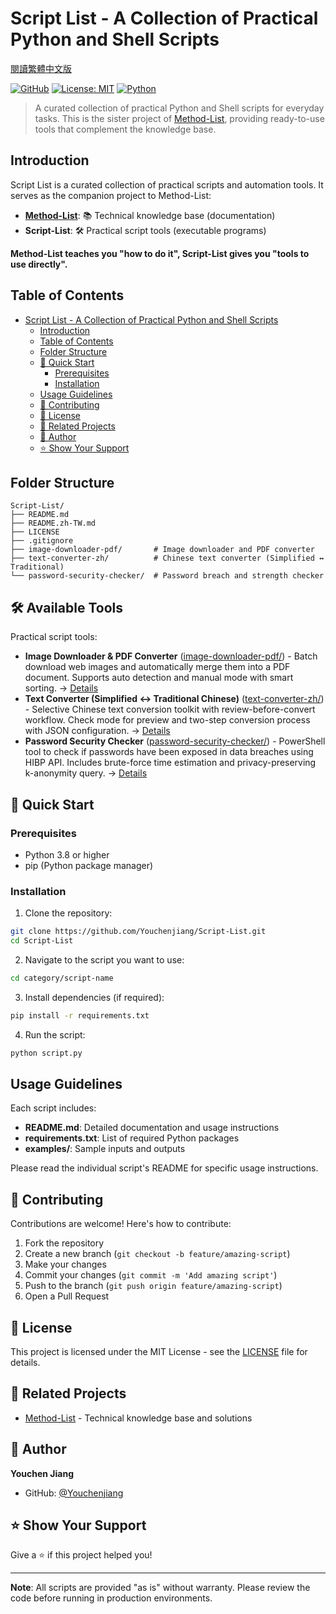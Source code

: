 # Script List - A Collection of Practical Python and Shell Scripts

[閱讀繁體中文版](README.zh-TW.md)

[![GitHub](https://img.shields.io/badge/GitHub-Script--List-blue)](https://github.com/Youchenjiang/Script-List)
[![License: MIT](https://img.shields.io/badge/License-MIT-yellow.svg)](https://opensource.org/licenses/MIT)
[![Python](https://img.shields.io/badge/Python-3.8+-blue.svg)](https://www.python.org/downloads/)

> A curated collection of practical Python and Shell scripts for everyday tasks. This is the sister project of [Method-List](https://github.com/Youchenjiang/Method-List), providing ready-to-use tools that complement the knowledge base.

## Introduction

Script List is a curated collection of practical scripts and automation tools. It serves as the companion project to Method-List:

- **[Method-List](https://github.com/Youchenjiang/Method-List)**: 📚 Technical knowledge base (documentation)
- **Script-List**: 🛠️ Practical script tools (executable programs)

**Method-List teaches you "how to do it", Script-List gives you "tools to use directly".**

## Table of Contents

- [Script List - A Collection of Practical Python and Shell Scripts](#script-list---a-collection-of-practical-python-and-shell-scripts)
  - [Introduction](#introduction)
  - [Table of Contents](#table-of-contents)
  - [Folder Structure](#folder-structure)
  - [🚀 Quick Start](#-quick-start)
    - [Prerequisites](#prerequisites)
    - [Installation](#installation)
  - [Usage Guidelines](#usage-guidelines)
  - [🤝 Contributing](#-contributing)
  - [📜 License](#-license)
  - [🔗 Related Projects](#-related-projects)
  - [👤 Author](#-author)
  - [⭐ Show Your Support](#-show-your-support)

## Folder Structure

```
Script-List/
├── README.md
├── README.zh-TW.md
├── LICENSE
├── .gitignore
├── image-downloader-pdf/       # Image downloader and PDF converter
├── text-converter-zh/          # Chinese text converter (Simplified ↔ Traditional)
└── password-security-checker/  # Password breach and strength checker
```

## 🛠️ Available Tools

Practical script tools:

- **Image Downloader & PDF Converter** ([image-downloader-pdf/](image-downloader-pdf/)) - Batch download web images and automatically merge them into a PDF document. Supports auto detection and manual mode with smart sorting. → [Details](image-downloader-pdf/README.md)
- **Text Converter (Simplified ↔ Traditional Chinese)** ([text-converter-zh/](text-converter-zh/)) - Selective Chinese text conversion toolkit with review-before-convert workflow. Check mode for preview and two-step conversion process with JSON configuration. → [Details](text-converter-zh/README.md)
- **Password Security Checker** ([password-security-checker/](password-security-checker/)) - PowerShell tool to check if passwords have been exposed in data breaches using HIBP API. Includes brute-force time estimation and privacy-preserving k-anonymity query. → [Details](password-security-checker/README.md)

## 🚀 Quick Start

### Prerequisites

- Python 3.8 or higher
- pip (Python package manager)

### Installation

1. Clone the repository:

```bash
git clone https://github.com/Youchenjiang/Script-List.git
cd Script-List
```

2. Navigate to the script you want to use:

```bash
cd category/script-name
```

3. Install dependencies (if required):

```bash
pip install -r requirements.txt
```

4. Run the script:

```bash
python script.py
```

## Usage Guidelines

Each script includes:

- **README.md**: Detailed documentation and usage instructions
- **requirements.txt**: List of required Python packages
- **examples/**: Sample inputs and outputs

Please read the individual script's README for specific usage instructions.

## 🤝 Contributing

Contributions are welcome! Here's how to contribute:

1. Fork the repository
2. Create a new branch (`git checkout -b feature/amazing-script`)
3. Make your changes
4. Commit your changes (`git commit -m 'Add amazing script'`)
5. Push to the branch (`git push origin feature/amazing-script`)
6. Open a Pull Request

## 📜 License

This project is licensed under the MIT License - see the [LICENSE](LICENSE) file for details.

## 🔗 Related Projects

- [Method-List](https://github.com/Youchenjiang/Method-List) - Technical knowledge base and solutions

## 👤 Author

**Youchen Jiang**

- GitHub: [@Youchenjiang](https://github.com/Youchenjiang)

## ⭐ Show Your Support

Give a ⭐️ if this project helped you!

---

**Note**: All scripts are provided "as is" without warranty. Please review the code before running in production environments.
